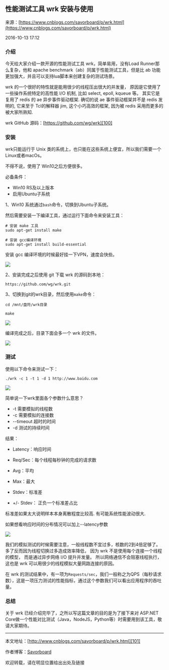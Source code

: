 ## 性能测试工具 wrk 安装与使用

来源：[https://www.cnblogs.com/savorboard/p/wrk.html](https://www.cnblogs.com/savorboard/p/wrk.html)

2016-10-13 17:12


### 介绍

今天给大家介绍一款开源的性能测试工具 wrk，简单易用，没有Load Runner那么复杂，他和 apache benchmark（ab）同属于性能测试工具，但是比 ab 功能更加强大，并且可以支持lua脚本来创建复杂的测试场景。

wrk 的一个很好的特性就是能用很少的线程压出很大的并发量， 原因是它使用了一些操作系统特定的高性能 I/O 机制, 比如 select, epoll, kqueue 等。 其实它是复用了 redis 的 ae 异步事件驱动框架. 确切的说 ae 事件驱动框架并不是 redis 发明的, 它来至于 Tcl的解释器 jim, 这个小巧高效的框架, 因为被 redis 采用而更多的被大家所熟知.

wrk GitHub 源码：[https://github.com/wg/wrk][100]
### 安装

wrk只能运行于 Unix 类的系统上，也只能在这些系统上便宜，所以我们需要一个Linux或者macOs。

不得不说，使用了 Win10之后方便很多。

必备条件：


* Win10 RS及以上版本
* 启用Ubuntu子系统


1、Win10 系统通过`bash`命令，切换到Ubuntu子系统。

然后需要安装一下编译工具，通过运行下面命令来安装工具：

```
# 安装 make 工具
sudo apt-get install make

# 安装 gcc编译环境
sudo apt-get install build-essential

```

安装 gcc 编译环境的时候最好挂一下VPN，速度会快些。

![][0]

2、安装完成之后使用 git 下载 wrk 的源码到本地：

```
https://github.com/wg/wrk.git
```

3、切换到git的wrk目录，然后使用`make`命令：

```
cd /mnt/盘符/wrk目录

make

```

![][1]

编译完成之后，目录下面会多一个 wrk 的文件。

![][2]
### 测试

使用以下命令来测试一下：

```
./wrk -c 1 -t 1 -d 1 http://www.baidu.com
```

![][3]

简单说一下wrk里面各个参数什么意思？


* -t 需要模拟的线程数
* -c 需要模拟的连接数
* --timeout 超时的时间
* -d 测试的持续时间


结果：


* Latency：响应时间
* Req/Sec：每个线程每秒钟的完成的请求数

* Avg：平均
* Max：最大
* Stdev：标准差
* +/- Stdev： 正负一个标准差占比


标准差如果太大说明样本本身离散程度比较高. 有可能系统性能波动很大.

如果想看响应时间的分布情况可以加上--latency参数

![][4]

我们的模拟测试的时候需要注意，一般线程数不宜过多，核数的2到4倍足够了。 多了反而因为线程切换过多造成效率降低， 因为 wrk 不是使用每个连接一个线程的模型， 而是通过异步网络 I/O 提升并发量。 所以网络通信不会阻塞线程执行，这也是 wrk 可以用很少的线程模拟大量网路连接的原因。

在 wrk 的测试结果中，有一项为`Requests/sec`，我们一般称之为QPS（每秒请求数），这是一项压力测试的性能指标，通过这个参数我们可以看出应用程序的吞吐量。
### 总结

关于 wrk 已经介绍完毕了，之所以写这篇文章的目的是为了接下来对 ASP.NET Core做一个性能对比测试（Java，NodeJS，Python等）时需要用到该工具，敬请大家期待。

-----

本文地址：[http://www.cnblogs.com/savorboard/p/wrk.html][101]

作者博客：[Savorboard][102]

欢迎转载，请在明显位置给出出处及链接

[0]: ../img/o_cmd_make.png
[1]: ../img/o_cmd_make_build.png
[2]: ../img/o_wrk-build-finish.png
[3]: ../img/o_cmd_test.png
[4]: ../img/o_wrk_baidu.png
[100]: https://github.com/wg/wrk
[101]: http://www.cnblogs.com/savorboard/p/wrk.html
[102]: http://www.cnblogs.com/savorboard